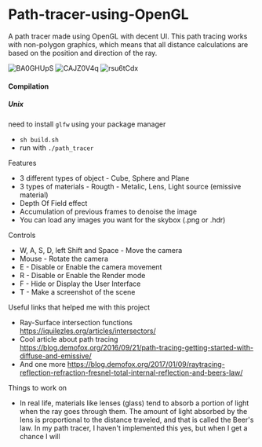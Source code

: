# Path-tracer-using-OpenGL

A path tracer made using OpenGL with decent UI. This path tracing works with non-polygon graphics, which means that all distance calculations are based on the position and direction of the ray.


![BA0GHUpS](https://github.com/Eduard0110/Path-tracer-using-OpenGL/assets/120855690/a2ac6c3e-0641-4897-b8e5-d5121087f831)
![CAJZ0V4q](https://github.com/Eduard0110/Path-tracer-using-OpenGL/assets/120855690/fbcd8508-6409-437a-94cd-ba0d8986d5da)
![rsu6tCdx](https://github.com/Eduard0110/Path-tracer-using-OpenGL/assets/120855690/f21eb4d4-a7df-4af5-8363-63ea44306c0d)

#### Compilation

##### Unix
need to install ``glfw`` using your package manager 
- ``sh build.sh``
- run with ``./path_tracer``

Features
* 3 different types of object - Cube, Sphere and Plane
* 3 types of materials - Rougth - Metalic, Lens, Light source (emissive material)
* Depth Of Field effect
* Accumulation of previous frames to denoise the image
* You can load any images you want for the skybox (.png or .hdr)


Controls
* W, A, S, D, left Shift and Space - Move the camera
* Mouse - Rotate the camera
* E - Disable or Enable the camera movement
* R - Disable or Enable the Render mode
* F - Hide or Display the User Interface
* T - Make a screenshot of the scene


Useful links that helped me with this project
* Ray-Surface intersection functions https://iquilezles.org/articles/intersectors/
* Cool article about path tracing https://blog.demofox.org/2016/09/21/path-tracing-getting-started-with-diffuse-and-emissive/
* And one more https://blog.demofox.org/2017/01/09/raytracing-reflection-refraction-fresnel-total-internal-reflection-and-beers-law/


Things to work on
* In real life, materials like lenses (glass) tend to absorb a portion of light when the ray goes through them. The amount of light absorbed by the lens is proportional to the distance traveled, and that is called the Beer's law. In my path tracer, I haven't implemented this yes, but when I get a chance I will
